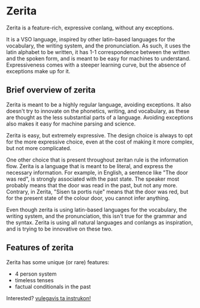 # Zerita

Zerita is a feature-rich, expressive conlang, without any exceptions.

It is a VSO language, inspired by other latin-based languages for the
vocabulary, the writing system, and the pronunciation. As such, it uses
the latin alphabet to be written, it has 1-1 correspondence between the
written and the spoken form, and is meant to be easy for machines to
understand. Expressiveness comes with a steeper learning curve, but the
absence of exceptions make up for it.

## Brief overview of zerita

Zerita is meant to be a highly regular language, avoiding exceptions. It
also doesn't try to innovate on the phonetics, writing, and vocabulary,
as these are thought as the less substantial parts of a language.
Avoiding exceptions also makes it easy for machine parsing and science.

Zerita is easy, but extremely expressive. The design choice is always to
opt for the more expressive choice, even at the cost of making it more
complex, but not more complicated.

One other choice that is present throughout zeritan rule is the information
flow. Zerita is a language that is meant to be literal, and express the
necessary information. For example, in English, a sentence like
"The door was red", is strongly associated with the past state. The speaker
most probably means that the door was read in the past, but not any more.
Contrary, in Zerita, "Sisen ta portis ruje" means that the door was red,
but for the present state of the colour door, you cannot infer anything.

Even though zerita is using latin-based languages for the vocabulary,
the writing system, and the pronunciation, this isn't true for the grammar
and the syntax. Zerita is using all natural languages and conlangs as
inspiration, and is trying to be innovative on these two.

## Features of zerita

Zerita has some unique (or rare) features:

-   4 person system
-   timeless tenses
-   factual conditionals in the past

Interested? [vulegavis ta instrukon!][documentation]

[documentation]: https://zerita-lang.github.io/
